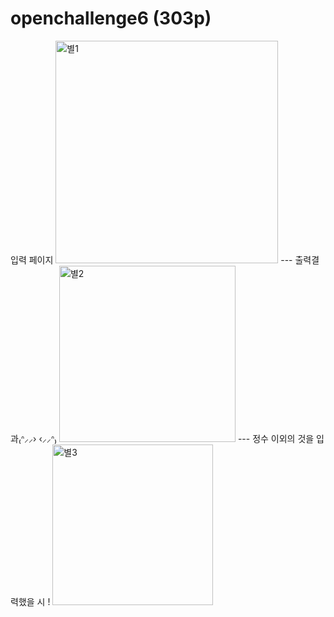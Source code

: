 <h1>openchallenge6 (303p)</h1>
입력 페이지
<img width="356" alt="별1" src="https://github.com/Sossoh/WebP23/assets/128332587/02e84765-60b6-4337-a250-26512e2cc5df">
---
출력결과₍ᐢ⸝⸝› ‹⸝⸝ᐢ₎
<img width="282" alt="별2" src="https://github.com/Sossoh/WebP23/assets/128332587/7eca468a-9e66-4b57-bd05-d779d7df26bd">
---
정수 이외의 것을 입력했을 시 !
<img width="257" alt="별3" src="https://github.com/Sossoh/WebP23/assets/128332587/f22f0349-e3e5-477a-a5f8-8053257ef871">
